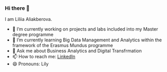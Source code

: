 ### Hi there 👋

I am Liliia Aliakberova. 
<!--
**Liliia-Aliakberova/Liliia-Aliakberova** is a ✨ _special_ ✨ repository because its `README.md` (this file) appears on your GitHub profile.
-->

- 🔭 I’m currently working on projects and labs included into my Master degree programme
- 🌱 I’m currently learning Big Data Management and Analytics within the framework of the Erasmus Mundus programme
- 💬 Ask me about Business Analytics and Digital Transfrmation
- 📫 How to reach me: [LinkedIn](https://www.linkedin.com/in/liliia-aliakberova-85950319a/)
- 😄 Pronouns: Lily

